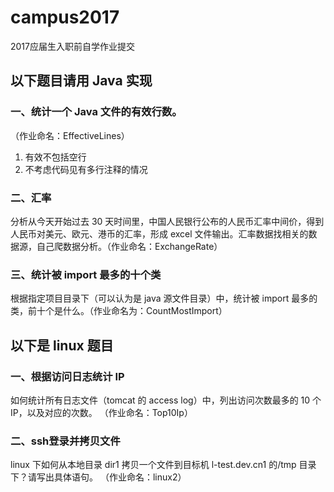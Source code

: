 # campus2017
2017应届生入职前自学作业提交

## 以下题目请用 Java 实现

### 一、统计一个 Java 文件的有效行数。
（作业命名：EffectiveLines）
1. 有效不包括空行
2. 不考虑代码见有多行注释的情况

### 二、汇率
分析从今天开始过去 30 天时间里，中国人民银行公布的人民币汇率中间价，得到人民币对美元、欧元、港币的汇率，形成 excel 文件输出。汇率数据找相关的数据源，自己爬数据分析。（作业命名：ExchangeRate）

### 三、统计被 import 最多的十个类
根据指定项目目录下（可以认为是 java 源文件目录）中，统计被 import 最多的类，前十个是什么。（作业命名为：CountMostImport）


## 以下是 linux 题目

### 一、根据访问日志统计 IP
如何统计所有日志文件（tomcat 的 access log）中，列出访问次数最多的 10 个 IP，以及对应的次数。
（作业命名：Top10Ip）
### 二、ssh登录并拷贝文件
linux 下如何从本地目录 dir1 拷贝一个文件到目标机 l-test.dev.cn1 的/tmp 目录下？请写出具体语句。
（作业命名：linux2）